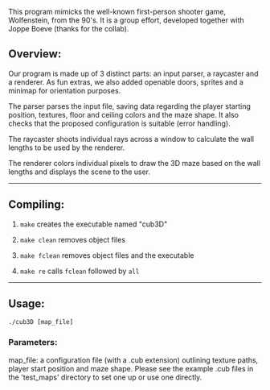 This program mimicks the well-known first-person shooter game, Wolfenstein, from the 90's. It is a group effort, developed together with Joppe Boeve (thanks for the collab).

## Overview:

Our program is made up of 3 distinct parts: an input parser, a raycaster and a renderer. As fun extras, we also added openable doors, sprites and a minimap for orientation purposes.

The parser parses the input file, saving data regarding the player starting position, textures, floor and ceiling colors and the maze shape. It also checks that the proposed configuration is suitable (error handling).

The raycaster shoots individual rays across a window to calculate the wall lengths to be used by the renderer.

The renderer colors individual pixels to draw the 3D maze based on the wall lengths and displays the scene to the user.

---

## Compiling: 

1. `make` creates the executable named "cub3D" 

2. `make clean` removes object files
   
3. `make fclean` removes object files and the executable
   
4. `make re` calls `fclean` followed by `all`

---

## Usage:

```
./cub3D [map_file]
```

### Parameters:

map_file: a configuration file (with a .cub extension) outlining texture paths, player start position and maze shape. Please see the example .cub files in the 'test_maps' directory to set one up or use one directly.
